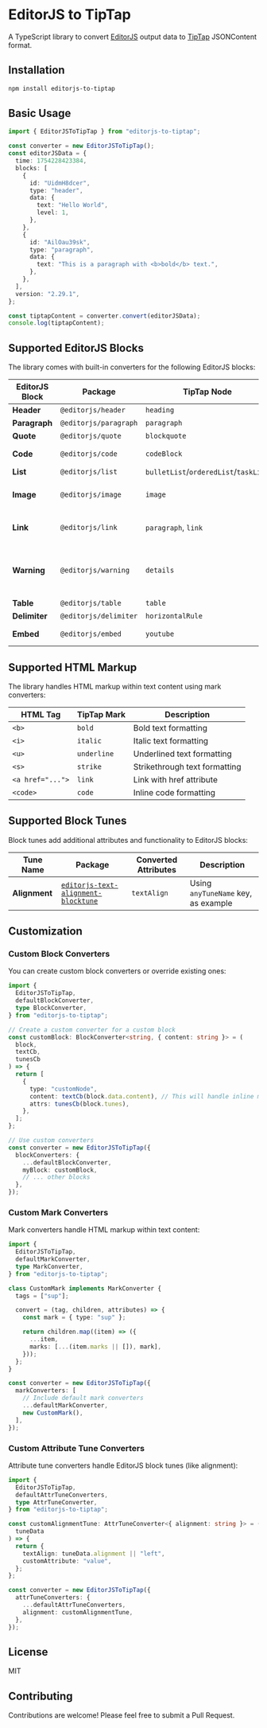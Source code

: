 # EditorJS to TipTap

A TypeScript library to convert [EditorJS](https://editorjs.io/) output data to [TipTap](https://tiptap.dev/) JSONContent format.

## Installation

```bash
npm install editorjs-to-tiptap
```

## Basic Usage

```typescript
import { EditorJSToTipTap } from "editorjs-to-tiptap";

const converter = new EditorJSToTipTap();
const editorJSData = {
  time: 1754228423384,
  blocks: [
    {
      id: "UidmH8dcer",
      type: "header",
      data: {
        text: "Hello World",
        level: 1,
      },
    },
    {
      id: "AilOau39sk",
      type: "paragraph",
      data: {
        text: "This is a paragraph with <b>bold</b> text.",
      },
    },
  ],
  version: "2.29.1",
};

const tiptapContent = converter.convert(editorJSData);
console.log(tiptapContent);
```

## Supported EditorJS Blocks

The library comes with built-in converters for the following EditorJS blocks:

| EditorJS Block | Package               | TipTap Node                           | Description                                      |
| -------------- | --------------------- | ------------------------------------- | ------------------------------------------------ |
| **Header**     | `@editorjs/header`    | `heading`                             |                                                  |
| **Paragraph**  | `@editorjs/paragraph` | `paragraph`                           |                                                  |
| **Quote**      | `@editorjs/quote`     | `blockquote`                          |                                                  |
| **Code**       | `@editorjs/code`      | `codeBlock`                           | Support language in data                         |
| **List**       | `@editorjs/list`      | `bulletList`/`orderedList`/`taskList` | Support nested                                   |
| **Image**      | `@editorjs/image`     | `image`                               | Captions become alt and title                    |
| **Link**       | `@editorjs/link`      | `paragraph`, `link`                   | Paragraph with inline href, other data will gone |
| **Warning**    | `@editorjs/warning`   | `details`                             | details, detailsSummary, and detailsContent node |
| **Table**      | `@editorjs/table`     | `table`                               |                                                  |
| **Delimiter**  | `@editorjs/delimiter` | `horizontalRule`                      |                                                  |
| **Embed**      | `@editorjs/embed`     | `youtube`                             | Only support youtube embed                       |

## Supported HTML Markup

The library handles HTML markup within text content using mark converters:

| HTML Tag         | TipTap Mark | Description                   |
| ---------------- | ----------- | ----------------------------- |
| `<b>`            | `bold`      | Bold text formatting          |
| `<i>`            | `italic`    | Italic text formatting        |
| `<u>`            | `underline` | Underlined text formatting    |
| `<s>`            | `strike`    | Strikethrough text formatting |
| `<a href="...">` | `link`      | Link with href attribute      |
| `<code>`         | `code`      | Inline code formatting        |

## Supported Block Tunes

Block tunes add additional attributes and functionality to EditorJS blocks:

| Tune Name     | Package                                                                                              | Converted Attributes | Description                         |
| ------------- | ---------------------------------------------------------------------------------------------------- | -------------------- | ----------------------------------- |
| **Alignment** | [`editorjs-text-alignment-blocktune`](https://github.com/kaaaaaaaaaaai/editorjs-alignment-blocktune) | `textAlign`          | Using `anyTuneName` key, as example |

## Customization

### Custom Block Converters

You can create custom block converters or override existing ones:

```typescript
import {
  EditorJSToTipTap,
  defaultBlockConverter,
  type BlockConverter,
} from "editorjs-to-tiptap";

// Create a custom converter for a custom block
const customBlock: BlockConverter<string, { content: string }> = (
  block,
  textCb,
  tunesCb
) => {
  return [
    {
      type: "customNode",
      content: textCb(block.data.content), // This will handle inline markup
      attrs: tunesCb(block.tunes),
    },
  ];
};

// Use custom converters
const converter = new EditorJSToTipTap({
  blockConverters: {
    ...defaultBlockConverter,
    myBlock: customBlock,
    // ... other blocks
  },
});
```

### Custom Mark Converters

Mark converters handle HTML markup within text content:

```typescript
import {
  EditorJSToTipTap,
  defaultMarkConverter,
  type MarkConverter,
} from "editorjs-to-tiptap";

class CustomMark implements MarkConverter {
  tags = ["sup"];

  convert = (tag, children, attributes) => {
    const mark = { type: "sup" };

    return children.map((item) => ({
      ...item,
      marks: [...(item.marks || []), mark],
    }));
  };
}

const converter = new EditorJSToTipTap({
  markConverters: [
    // Include default mark converters
    ...defaultMarkConverter,
    new CustomMark(),
  ],
});
```

### Custom Attribute Tune Converters

Attribute tune converters handle EditorJS block tunes (like alignment):

```typescript
import {
  EditorJSToTipTap,
  defaultAttrTuneConverters,
  type AttrTuneConverter,
} from "editorjs-to-tiptap";

const customAlignmentTune: AttrTuneConverter<{ alignment: string }> = (
  tuneData
) => {
  return {
    textAlign: tuneData.alignment || "left",
    customAttribute: "value",
  };
};

const converter = new EditorJSToTipTap({
  attrTuneConverters: {
    ...defaultAttrTuneConverters,
    alignment: customAlignmentTune,
  },
});
```

## License

MIT

## Contributing

Contributions are welcome! Please feel free to submit a Pull Request.
